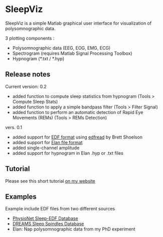 # SleepViz

SleepViz is a simple Matlab graphical user interface for visualization of polysomnographic data.

3 plotting components :
- Polysomnographic data (EEG, EOG, EMG, ECG)
- Spectrogram (requires Matlab Signal Processing Toolbox) 
- Hypnogram (*.txt / *.hyp)

## Release notes
Current version: 0.2
- added function to compute sleep statistics from hypnogram (Tools > Compute Sleep Stats)
- added function to apply a simple bandpass filter (Tools > Filter Signal)
- added function to perform an automatic detection of Rapid Eye Movements (REMs) (Tools > REMs Detection)

vers. 0.1
- added support for [EDF format](http://www.edfplus.info/) using [edfread](https://fr.mathworks.com/matlabcentral/fileexchange/31900-edfread?requestedDomain=www.mathworks.com) by Brett Shoelson
- added support for [Elan file format](http://elan.lyon.inserm.fr/)
- added single-channel amplitude
- added support for hypnogram in Elan .hyp or .txt files

## Tutorial 

Please see this short tutorial [on my website](https://raphaelvallat.github.io/SleepViz.html)

## Examples

Example include EDF files from two different sources

- [PhysioNet Sleep-EDF Database](https://physionet.org/physiobank/database/sleep-edfx/)
- [DREAMS Sleep Spindles Database](http://www.tcts.fpms.ac.be/~devuyst/Databases/DatabaseSpindles/)
- Elan: Nap polysomnographic data from my PhD experiment
